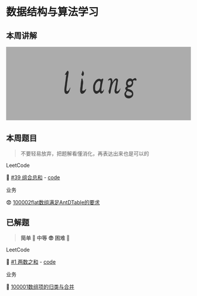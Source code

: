 # 数据结构与算法学习

## 本周讲解

<img src="https://github.com/OnlyFlyer/leetcode-practice/blob/master/images/liang.png?raw=true" height="200" />

## 本周题目


> 不要轻易放弃，把题解看懂消化，再表达出来也是可以的


LeetCode

🤔 [#39 组合总和](https://leetcode-cn.com/problems/two-sum/) - [code](./code/[39]组合总和)

业务

😨 [100002flat数组满足AntDTable的要求](./businessCode/100002)


## 已解题

> **简单 🤔 中等 😨 困难 🥶**

LeetCode

🤔 [#1 两数之和](https://leetcode-cn.com/problems/two-sum/) - [code](./code/[1]两数之和)

业务

🤔 [100001数组项的归类与合并](./businessCode/100001)
